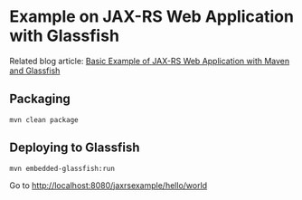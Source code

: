 # Example on JAX-RS Web Application with Glassfish

Related blog article: [Basic Example of JAX-RS Web Application with Maven and Glassfish](http://yiyeguhu.org/2015/10/14/basic-example-of-jax-rs-web-application-with-maven-and-glassfish/)

## Packaging
```
mvn clean package
```

## Deploying to Glassfish
```
mvn embedded-glassfish:run
```

Go to [http://localhost:8080/jaxrsexample/hello/world](http://localhost:8080/jaxrsexample/hello/world)
